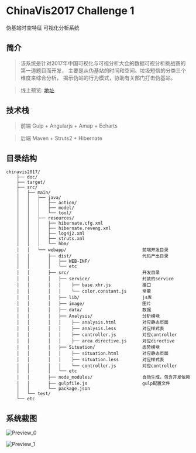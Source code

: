# ChinaVis2017 Challenge 1
伪基站时空特征 可视化分析系统
## 简介
>该系统是针对2017年中国可视化与可视分析大会的数据可视分析挑战赛的第一道题目而开发，
主要是从伪基站的时间和空间、垃圾短信的分类三个维度来综合分析，
揭示伪站的行为模式，协助有关部门打击伪基站。

> 线上预览: [地址](http://59.110.139.197:8080/chinavis/#!/ "伪基站时空特征")
## 技术栈
>前端 Gulp + Angularjs + Amap + Echarts

>后端 Maven + Struts2 + Hibernate
## 目录结构
    chinavis2017/
        ├── doc/
        ├── target/
        ├── src/
        │   ├── main/
        │   │   ├── java/
        │   │   │   ├── action/
        │   │   │   ├── model/
        │   │   │   └── tool/
        │   │   ├── resources/
        │   │   │   ├── hibernate.cfg.xml
        │   │   │   ├── hibernate.reveng.xml
        │   │   │   ├── log4j2.xml
        │   │   │   ├── struts.xml
        │   │   │   └── hbm/
        │   │   └── webapp/                             前端开发目录
        │   │       ├── dist/                           代码产出目录
        │   │       │   ├── WEB-INF/
        │   │       │   └── etc
        │   │       ├── src/                            开发目录
        │   │       │   ├── service/                    封装的service
        │   │       │   │    ├── base.xhr.js            接口
        │   │       │   │    └── color.constant.js      常量
        │   │       │   ├── lib/                        js库
        │   │       │   ├── image/                      图片
        │   │       │   ├── data/                       数据
        │   │       │   ├── Analysis/                   分析模块
        │   │       │   │    ├── analysis.html          对应静态页面
        │   │       │   │    ├── analysis.less          对应样式表
        │   │       │   │    ├── controller.js          对应controller
        │   │       │   │    ├── area.directive.js      对应directive
        │   │       │   ├── Situation/                  态势模块
        │   │       │   │    ├── situation.html         对应静态页面
        │   │       │   │    ├── situation.less         对应样式表
        │   │       │   │    └── controller.js          对应controller
        │   │       │   └── etc 
        │   │       ├── node_modules/                   自动生成，包含开发依赖
        │   │       ├── gulpfile.js                     gulp配置文件
        │   │       └── package.json
        │   └── test/
        └── etc
## 系统截图
![Preview_0](https://github.com/oceanstation/chinavis2017/blob/master/web/src/data/Preview_0.png)

![Preview_1](https://github.com/oceanstation/chinavis2017/blob/master/web/src/data/Preview_1.png)